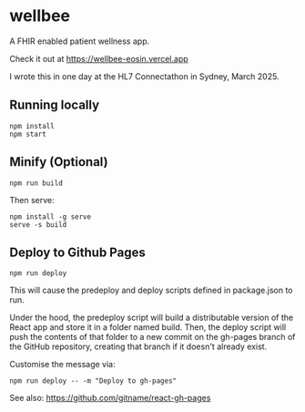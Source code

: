 # wellbee

A FHIR enabled patient wellness app.

Check it out at https://wellbee-eosin.vercel.app 

I wrote this in one day at the HL7 Connectathon in Sydney, March 2025.

## Running locally
```
npm install
npm start
```

## Minify (Optional)
```
npm run build
```

Then serve:
```
npm install -g serve
serve -s build
```


## Deploy to Github Pages

```
npm run deploy
```

This will cause the predeploy and deploy scripts defined in package.json to run.

Under the hood, the predeploy script will build a distributable version of the React app and store it in a folder named build. Then, the deploy script will push the contents of that folder to a new commit on the gh-pages branch of the GitHub repository, creating that branch if it doesn't already exist.

Customise the message via:
```
npm run deploy -- -m "Deploy to gh-pages"
```

See also: https://github.com/gitname/react-gh-pages

